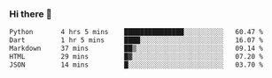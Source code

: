 ### Hi there 👋

<!--START_SECTION:waka-->

```txt
Python       4 hrs 5 mins    ███████████████░░░░░░░░░░   60.47 %
Dart         1 hr 5 mins     ████░░░░░░░░░░░░░░░░░░░░░   16.07 %
Markdown     37 mins         ██▒░░░░░░░░░░░░░░░░░░░░░░   09.14 %
HTML         29 mins         █▓░░░░░░░░░░░░░░░░░░░░░░░   07.20 %
JSON         14 mins         █░░░░░░░░░░░░░░░░░░░░░░░░   03.70 %
```

<!--END_SECTION:waka-->


<!--
**AnkelMauCastillo/AnkelMauCastillo** is a ✨ _special_ ✨ repository because its `README.md` (this file) appears on your GitHub profile.

Here are some ideas to get you started:

- 🔭 I’m currently working on ...
- 🌱 I’m currently learning ...
- 👯 I’m looking to collaborate on ...
- 🤔 I’m looking for help with ...
- 💬 Ask me about ...
- 📫 How to reach me: ...
- 😄 Pronouns: ...
- ⚡ Fun fact: ...
-->
